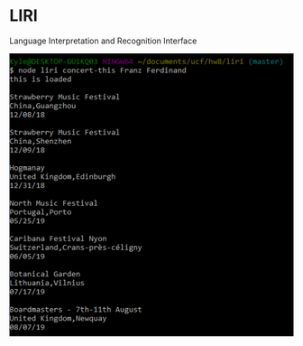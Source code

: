 # LIRI
Language Interpretation and Recognition Interface

![concert-this Example](assets\screenshots\concert-thisExample.PNG)
